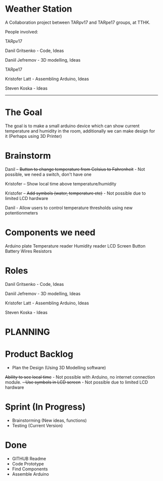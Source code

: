 # Weather Station

A Collaboration project between TARpv17 and TARpe17 groups, at TTHK.

People involved:

TARpv17

Danil Gritsenko - Code, Ideas

Daniil Jefremov - 3D modelling, Ideas

TARpe17

Kristofer Latt - Assembling Arduino, Ideas

Steven Koska - Ideas

---------------------------------

# The Goal

The goal is to make a small arduino device which can show current temperature and humidity in the room, additionally we can make design for it (Perhaps using 3D Printer)


# Brainstorm

Danil – ~~Button to change temperature from Celsius to Fahrenheit~~ - Not possible, we need a switch, don't have one

Kristofer – Show local time above temperature/humidity

Kristofer – ~~Add symbols (water, temperature etc)~~ - Not possible due to limited LCD hardware

Danil - Allow users to control temperature thresholds using new potentionmeters

# Components we need

Arduino plate
Temperature reader
Humidity reader
LCD Screen
Button
Battery
Wires
Resistors

# Roles
Danil Gritsenko - Code, Ideas

Daniil Jefremov - 3D modelling, Ideas

Kristofer Latt - Assembling Arduino, Ideas

Steven Koska - Ideas

# PLANNING

# Product Backlog
- Plan the Design (Using 3D Modelling software)

~~Ability to see local time~~ - Not possible with Arduino, no internet connection module.
~~- Use symbols in LCD screen~~ - Not possible due to limited LCD hardware

# Sprint (In Progress)
- Brainstorming (New ideas, functions)
- Testing (Current Version)
# Done
- GITHUB Readme
- Code Prototype
- Find Components
- Assemble Arduino





